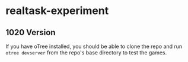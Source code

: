 # realtask-experiment
## 1020 Version

If you have oTree installed, you should be able to clone the repo and run
`otree devserver` from the repo's base directory to test the games.
